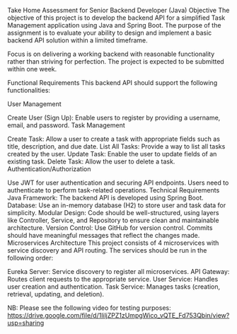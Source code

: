 Take Home Assessment for Senior Backend Developer (Java)
Objective
The objective of this project is to develop the backend API for a simplified Task Management application using Java and Spring Boot. The purpose of the assignment is to evaluate your ability to design and implement a basic backend API solution within a limited timeframe.

Focus is on delivering a working backend with reasonable functionality rather than striving for perfection. The project is expected to be submitted within one week.

Functional Requirements
This backend API should support the following functionalities:

User Management

Create User (Sign Up): Enable users to register by providing a username, email, and password.
Task Management

Create Task: Allow a user to create a task with appropriate fields such as title, description, and due date.
List All Tasks: Provide a way to list all tasks created by the user.
Update Task: Enable the user to update fields of an existing task.
Delete Task: Allow the user to delete a task.
Authentication/Authorization

Use JWT for user authentication and securing API endpoints.
Users need to authenticate to perform task-related operations.
Technical Requirements
Java Framework: The backend API is developed using Spring Boot.
Database: Use an in-memory database (H2) to store user and task data for simplicity.
Modular Design: Code should be well-structured, using layers like Controller, Service, and Repository to ensure clean and maintainable architecture.
Version Control: Use GitHub for version control. Commits should have meaningful messages that reflect the changes made.
Microservices Architecture
This project consists of 4 microservices with service discovery and API routing. The services should be run in the
following order:

Eureka Server: Service discovery to register all microservices.
API Gateway: Routes client requests to the appropriate service.
User Service: Handles user creation and authentication.
Task Service: Manages tasks (creation, retrieval, updating, and deletion).

NB: Please see the following video for testing purposes:
https://drive.google.com/file/d/1liljZPZ1zUmpgWico_vQTE_Fd753Qbin/view?usp=sharing

